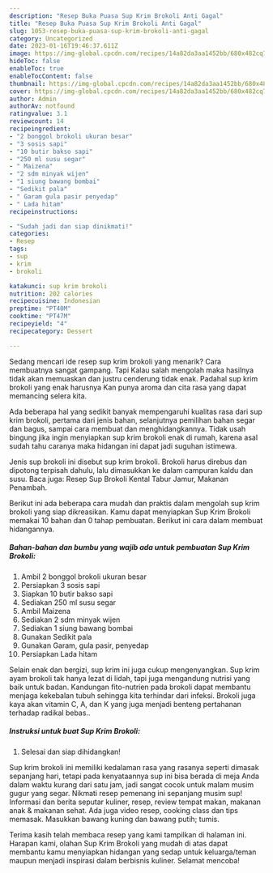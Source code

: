 ```yaml
---
description: "Resep Buka Puasa Sup Krim Brokoli Anti Gagal"
title: "Resep Buka Puasa Sup Krim Brokoli Anti Gagal"
slug: 1053-resep-buka-puasa-sup-krim-brokoli-anti-gagal
category: Uncategorized
date: 2023-01-16T19:46:37.611Z
image: https://img-global.cpcdn.com/recipes/14a82da3aa1452bb/680x482cq70/sup-krim-brokoli-foto-resep-utama.jpg
hideToc: false
enableToc: true
enableTocContent: false
thumbnail: https://img-global.cpcdn.com/recipes/14a82da3aa1452bb/680x482cq70/sup-krim-brokoli-foto-resep-utama.jpg
cover: https://img-global.cpcdn.com/recipes/14a82da3aa1452bb/680x482cq70/sup-krim-brokoli-foto-resep-utama.jpg
author: Admin
authorAv: notfound
ratingvalue: 3.1
reviewcount: 14
recipeingredient:
- "2 bonggol brokoli ukuran besar"
- "3 sosis sapi"
- "10 butir bakso sapi"
- "250 ml susu segar"
- " Maizena"
- "2 sdm minyak wijen"
- "1 siung bawang bombai"
- "Sedikit pala"
- " Garam gula pasir penyedap"
- " Lada hitam"
recipeinstructions:

- "Sudah jadi dan siap dinikmati!"
categories:
- Resep
tags:
- sup
- krim
- brokoli

katakunci: sup krim brokoli 
nutrition: 202 calories
recipecuisine: Indonesian
preptime: "PT40M"
cooktime: "PT47M"
recipeyield: "4"
recipecategory: Dessert

---
```



Sedang mencari ide resep sup krim brokoli yang menarik? Cara membuatnya sangat gampang. Tapi Kalau salah mengolah maka hasilnya tidak akan memuaskan dan justru cenderung tidak enak. Padahal sup krim brokoli yang enak harusnya Kan punya aroma dan cita rasa yang dapat memancing selera kita.


Ada beberapa hal yang sedikit banyak mempengaruhi kualitas rasa dari sup krim brokoli, pertama dari jenis bahan, selanjutnya pemilihan bahan segar dan bagus, sampai cara membuat dan menghidangkannya. Tidak usah bingung jika ingin menyiapkan sup krim brokoli enak di rumah, karena asal sudah tahu caranya maka hidangan ini dapat jadi suguhan istimewa.

Jenis sup brokoli ini disebut sup krim brokoli. Brokoli harus direbus dan dipotong terpisah dahulu, lalu dimasukkan ke dalam campuran kaldu dan susu. Baca juga: Resep Sup Brokoli Kental Tabur Jamur, Makanan Penambah.


Berikut ini ada beberapa cara mudah dan praktis dalam mengolah sup krim brokoli yang siap dikreasikan. Kamu dapat menyiapkan Sup Krim Brokoli memakai 10 bahan dan 0 tahap pembuatan. Berikut ini cara dalam membuat hidangannya.

<!--inarticleads1-->

##### Bahan-bahan dan bumbu yang wajib ada untuk pembuatan Sup Krim Brokoli:

1. Ambil 2 bonggol brokoli ukuran besar
1. Persiapkan 3 sosis sapi
1. Siapkan 10 butir bakso sapi
1. Sediakan 250 ml susu segar
1. Ambil  Maizena
1. Sediakan 2 sdm minyak wijen
1. Sediakan 1 siung bawang bombai
1. Gunakan Sedikit pala
1. Gunakan  Garam, gula pasir, penyedap
1. Persiapkan  Lada hitam


Selain enak dan bergizi, sup krim ini juga cukup mengenyangkan. Sup krim ayam brokoli tak hanya lezat di lidah, tapi juga mengandung nutrisi yang baik untuk badan. Kandungan fito-nutrien pada brokoli dapat membantu menjaga kekebalan tubuh sehingga kita terhindar dari infeksi. Brokoli juga kaya akan vitamin C, A, dan K yang juga menjadi benteng pertahanan terhadap radikal bebas.. 

<!--inarticleads2-->

##### Instruksi untuk buat Sup Krim Brokoli:


1. Selesai dan siap dihidangkan!

Sup krim brokoli ini memiliki kedalaman rasa yang rasanya seperti dimasak sepanjang hari, tetapi pada kenyataannya sup ini bisa berada di meja Anda dalam waktu kurang dari satu jam, jadi sangat cocok untuk malam musim gugur yang segar. Nikmati resep pemenang ini sepanjang musim sup! Informasi dan berita seputar kuliner, resep, review tempat makan, makanan anak &amp; makanan sehat. Ada juga video resep, cooking class dan tips memasak. Masukkan bawang kuning dan bawang putih; tumis. 

Terima kasih telah membaca resep yang kami tampilkan di halaman ini. Harapan kami, olahan Sup Krim Brokoli yang mudah di atas dapat membantu kamu menyiapkan hidangan yang sedap untuk keluarga/teman maupun menjadi inspirasi dalam berbisnis kuliner. Selamat mencoba!
